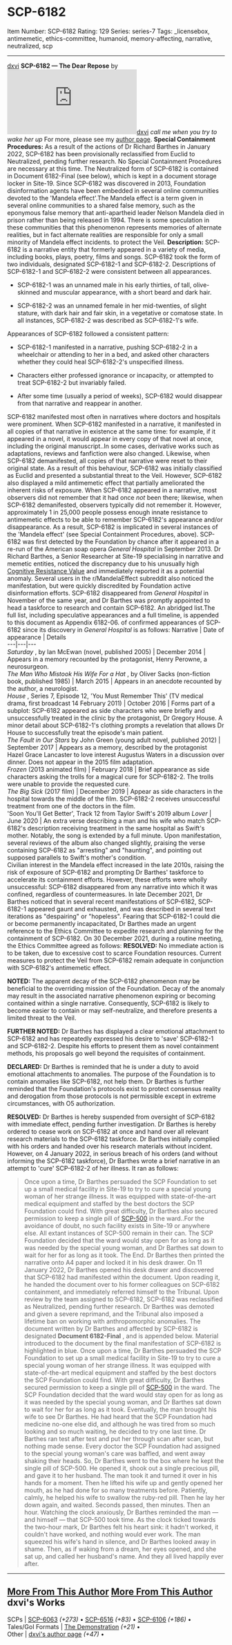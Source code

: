 # SCP-6182
Item Number: SCP-6182
Rating: 129
Series: series-7
Tags: _licensebox, antimemetic, ethics-committee, humanoid, memory-affecting, narrative, neutralized, scp

---

[dxvi](javascript:;)
**SCP-6182 — The Dear Repose** by [![dxvi](https://www.wikidot.com/avatar.php?userid=7131012&amp;size=small&amp;timestamp=1730032176)](http://www.wikidot.com/user:info/dxvi)[dxvi](http://www.wikidot.com/user:info/dxvi)
_call me when you try to wake her up_
For more, please see my [author page](/dxvi).
**Special Containment Procedures:** As a result of the actions of Dr Richard Barthes in January 2022, SCP-6182 has been provisionally reclassified from Euclid to Neutralized, pending further research. No Special Containment Procedures are necessary at this time. The Neutralized form of SCP-6182 is contained in Document 6182-Final (see below), which is kept in a document storage locker in Site-19.
Since SCP-6182 was discovered in 2013, Foundation disinformation agents have been embedded in several online communities devoted to the 'Mandela effect'.The Mandela effect is a term given in several online communities to a shared false memory, such as the eponymous false memory that anti-apartheid leader Nelson Mandela died in prison rather than being released in 1994. There is some speculation in these communities that this phenomenon represents memories of alternate realities, but in fact alternate realities are responsible for only a small minority of Mandela effect incidents. to protect the Veil.
**Description:** SCP-6182 is a narrative entity that formerly appeared in a variety of media, including books, plays, poetry, films and songs.
SCP-6182 took the form of two individuals, designated SCP-6182-1 and SCP-6182-2. Descriptions of SCP-6182-1 and SCP-6182-2 were consistent between all appearances.
  * SCP-6182-1 was an unnamed male in his early thirties, of tall, olive-skinned and muscular appearance, with a short beard and dark hair.

  * SCP-6182-2 was an unnamed female in her mid-twenties, of slight stature, with dark hair and fair skin, in a vegetative or comatose state. In all instances, SCP-6182-2 was described as SCP-6182-1's wife.

Appearances of SCP-6182 followed a consistent pattern:
  * SCP-6182-1 manifested in a narrative, pushing SCP-6182-2 in a wheelchair or attending to her in a bed, and asked other characters whether they could heal SCP-6182-2's unspecified illness.

  * Characters either professed ignorance or incapacity, or attempted to treat SCP-6182-2 but invariably failed.

  * After some time (usually a period of weeks), SCP-6182 would disappear from that narrative and reappear in another.

SCP-6182 manifested most often in narratives where doctors and hospitals were prominent.
When SCP-6182 manifested in a narrative, it manifested in all copies of that narrative in existence at the same time: for example, if it appeared in a novel, it would appear in every copy of that novel at once, including the original manuscript..In some cases, derivative works such as adaptations, reviews and fanfiction were also changed. Likewise, when SCP-6182 demanifested, all copies of that narrative were reset to their original state. As a result of this behaviour, SCP-6182 was initially classified as Euclid and presented a substantial threat to the Veil.
However, SCP-6182 also displayed a mild antimemetic effect that partially ameliorated the inherent risks of exposure. When SCP-6182 appeared in a narrative, most observers did not remember that it had once _not_ been there; likewise, when SCP-6182 demanifested, observers typically did not remember it. However, approximately 1 in 25,000 people possess enough innate resistance to antimemetic effects to be able to remember SCP-6182's appearance and/or disappearance. As a result, SCP-6182 is implicated in several instances of the 'Mandela effect' (see Special Containment Procedures, above).
SCP-6182 was first detected by the Foundation by chance after it appeared in a re-run of the American soap opera _General Hospital_ in September 2013. Dr Richard Barthes, a Senior Researcher at Site-19 specialising in narrative and memetic entities, noticed the discrepancy due to his unusually high [Cognitive Resistance Value](/scp-2316) and immediately reported it as a potential anomaly. Several users in the r/MandelaEffect subreddit also noticed the manifestation, but were quickly discredited by Foundation active disinformation efforts. SCP-6182 disappeared from _General Hospital_ in November of the same year, and Dr Barthes was promptly appointed to head a taskforce to research and contain SCP-6182.
An abridged list.The full list, including speculative appearances and a full timeline, is appended to this document as Appendix 6182-06. of confirmed appearances of SCP-6182 since its discovery in _General Hospital_ is as follows:
Narrative | Date of appearance | Details  
---|---|---  
_Saturday_ , by Ian McEwan (novel, published 2005) | December 2014 | Appears in a memory recounted by the protagonist, Henry Perowne, a neurosurgeon.  
_The Man Who Mistook His Wife For a Hat_ , by Oliver Sacks (non-fiction book, published 1985) | March 2015 | Appears in an anecdote recounted by the author, a neurologist.  
_House_ , Series 7, Episode 12, 'You Must Remember This' (TV medical drama, first broadcast 14 February 2011) | October 2016 | Forms part of a subplot: SCP-6182 appeared as side characters who were briefly and unsuccessfully treated in the clinic by the protagonist, Dr Gregory House. A minor detail about SCP-6182-1's clothing prompts a revelation that allows Dr House to successfully treat the episode's main patient.  
_The Fault in Our Stars_ by John Green (young adult novel, published 2012) | September 2017 | Appears as a memory, described by the protagonist Hazel Grace Lancaster to love interest Augustus Waters in a discussion over dinner. Does not appear in the 2015 film adaptation.  
_Frozen_ (2013 animated film) | February 2018 | Brief appearance as side characters asking the trolls for a magical cure for SCP-6182-2. The trolls were unable to provide the requested cure.  
_The Big Sick_ (2017 film) | December 2019 | Appear as side characters in the hospital towards the middle of the film. SCP-6182-2 receives unsuccessful treatment from one of the doctors in the film.  
'Soon You'll Get Better', Track 12 from Taylor Swift's 2019 album _Lover_ | June 2020 | An extra verse describing a man and his wife who match SCP-6182's description receiving treatment in the same hospital as Swift's mother. Notably, the song is extended by a full minute. Upon manifestation, several reviews of the album also changed slightly, praising the verse containing SCP-6182 as "arresting" and "haunting", and pointing out supposed parallels to Swift's mother's condition.  
Civilian interest in the Mandela effect increased in the late 2010s, raising the risk of exposure of SCP-6182 and prompting Dr Barthes' taskforce to accelerate its containment efforts. However, these efforts were wholly unsuccessful: SCP-6182 disappeared from any narrative into which it was confined, regardless of countermeasures.
In late December 2021, Dr Barthes noticed that in several recent manifestations of SCP-6182, SCP-6182-1 appeared gaunt and exhausted, and was described in several text iterations as "despairing" or "hopeless". Fearing that SCP-6182-1 could die or become permanently incapacitated, Dr Barthes made an urgent reference to the Ethics Committee to expedite research and planning for the containment of SCP-6182.
On 30 December 2021, during a routine meeting, the Ethics Committee agreed as follows:
**RESOLVED:** No immediate action is to be taken, due to excessive cost to scarce Foundation resources. Current measures to protect the Veil from SCP-6182 remain adequate in conjunction with SCP-6182's antimemetic effect.  
  
**NOTED:** The apparent decay of the SCP-6182 phenomenon may be beneficial to the overriding mission of the Foundation. Decay of the anomaly may result in the associated narrative phenomenon expiring or becoming contained within a single narrative. Consequently, SCP-6182 is likely to become easier to contain or may self-neutralize, and therefore presents a limited threat to the Veil.  
  
**FURTHER NOTED:** Dr Barthes has displayed a clear emotional attachment to SCP-6182 and has repeatedly expressed his desire to 'save' SCP-6182-1 and SCP-6182-2. Despite his efforts to present them as novel containment methods, his proposals go well beyond the requisites of containment.  
  
**DECLARED:** Dr Barthes is reminded that he is under a duty to avoid emotional attachments to anomalies. The purpose of the Foundation is to contain anomalies like SCP-6182, not help them. Dr Barthes is further reminded that the Foundation's protocols exist to protect consensus reality and derogation from those protocols is not permissible except in extreme circumstances, with O5 authorization.  
  
**RESOLVED:** Dr Barthes is hereby suspended from oversight of SCP-6182 with immediate effect, pending further investigation. Dr Barthes is hereby ordered to cease work on SCP-6182 at once and hand over all relevant research materials to the SCP-6182 taskforce.
Dr Barthes initially complied with his orders and handed over his research materials without incident. However, on 4 January 2022, in serious breach of his orders (and without informing the SCP-6182 taskforce), Dr Barthes wrote a brief narrative in an attempt to 'cure' SCP-6182-2 of her illness. It ran as follows:
> Once upon a time, Dr Barthes persuaded the SCP Foundation to set up a small medical facility in Site-19 to try to cure a special young woman of her strange illness. It was equipped with state-of-the-art medical equipment and staffed by the best doctors the SCP Foundation could find. With great difficulty, Dr Barthes also secured permission to keep a single pill of [SCP-500](/scp-500) in the ward..For the avoidance of doubt, no such facility exists in Site-19 or anywhere else. All extant instances of SCP-500 remain in their can. The SCP Foundation decided that the ward would stay open for as long as it was needed by the special young woman, and Dr Barthes sat down to wait for her for as long as it took.
> The End.
Dr Barthes then printed the narrative onto A4 paper and locked it in his desk drawer.
On 11 January 2022, Dr Barthes opened his desk drawer and discovered that SCP-6182 had manifested within the document. Upon reading it, he handed the document over to his former colleagues on SCP-6182 containment, and immediately referred himself to the Tribunal.
Upon review by the team assigned to SCP-6182, SCP-6182 was reclassified as Neutralized, pending further research. Dr Barthes was demoted and given a severe reprimand, and the Tribunal also imposed a lifetime ban on working with anthropomorphic anomalies.
The document written by Dr Barthes and affected by SCP-6182 is designated **Document 6182-Final** , and is appended below. Material introduced to the document by the final manifestation of SCP-6182 is highlighted in blue.
> Once upon a time, Dr Barthes persuaded the SCP Foundation to set up a small medical facility in Site-19 to try to cure a special young woman of her strange illness. It was equipped with state-of-the-art medical equipment and staffed by the best doctors the SCP Foundation could find. With great difficulty, Dr Barthes secured permission to keep a single pill of [SCP-500](/scp-500) in the ward. The SCP Foundation decided that the ward would stay open for as long as it was needed by the special young woman, and Dr Barthes sat down to wait for her for as long as it took.
> Eventually, the man brought his wife to see Dr Barthes. He had heard that the SCP Foundation had medicine no-one else did, and although he was tired from so much looking and so much waiting, he decided to try one last time.
> Dr Barthes ran test after test and put her through scan after scan, but nothing made sense. Every doctor the SCP Foundation had assigned to the special young woman's care was baffled, and went away shaking their heads.
> So, Dr Barthes went to the box where he kept the single pill of SCP-500. He opened it, shook out a single precious pill, and gave it to her husband. The man took it and turned it over in his hands for a moment. Then he lifted his wife up and gently opened her mouth, as he had done for so many treatments before. Patiently, calmly, he helped his wife to swallow the ruby-red pill. Then he lay her down again, and waited.
> Seconds passed, then minutes. Then an hour. Watching the clock anxiously, Dr Barthes reminded the man — and himself — that SCP-500 took time. As the clock ticked towards the two-hour mark, Dr Barthes felt his heart sink: it hadn't worked, it couldn't have worked, and nothing would ever work. The man squeezed his wife's hand in silence, and Dr Barthes looked away in shame.
> Then, as if waking from a dream, her eyes opened, and she sat up, and called her husband's name.
> And they all lived happily ever after.
* * *
[More From This Author](javascript:;)
[More From This Author](javascript:;)
dxvi's Works  
---  
SCPs |  [SCP-6063](/scp-6063) _(+273)_ • [SCP-6516](/scp-6516) _(+83)_ • [SCP-6106](/scp-6106) _(+186)_ •  
Tales/GoI Formats |  [The Demonstration](/the-demonstration) _(+21)_ •  
Other |  [dxvi's author page](/dxvi) _(+47)_ •